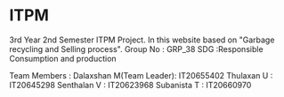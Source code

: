 # ITPM
3rd Year 2nd Semester ITPM Project. In this website based on "Garbage recycling and Selling process".
Group No     : GRP_38
SDG          :Responsible Consumption and production

Team Members :
Dalaxshan M(Team Leader):      IT20655402
Thulaxan U              :      IT20645298
Senthalan V             :      IT20623968
Subanista T             :      IT20660970
